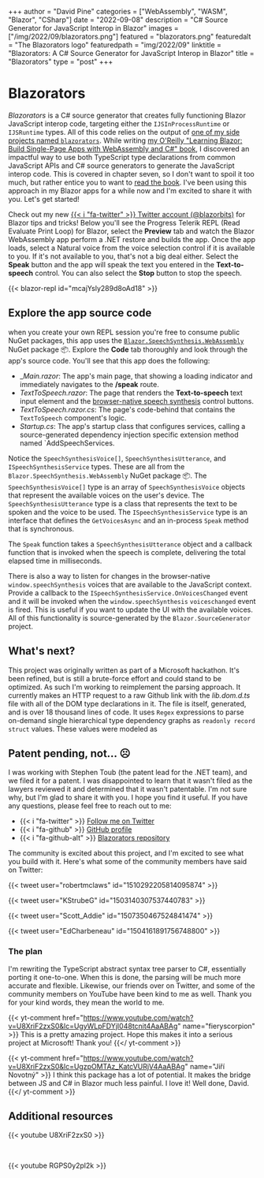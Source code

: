 +++
author = "David Pine"
categories = ["WebAssembly", "WASM", "Blazor", "CSharp"]
date = "2022-09-08"
description = "C# Source Generator for JavaScript Interop in Blazor"
images = ["/img/2022/09/blazorators.png"]
featured = "blazorators.png"
featuredalt = "The Blazorators logo"
featuredpath = "img/2022/09"
linktitle = "Blazorators: A C# Source Generator for JavaScript Interop in Blazor"
title = "Blazorators"
type = "post"
+++

# Blazorators

_Blazorators_ is a C# source generator that creates fully functioning Blazor JavaScript interop code, targeting either the `IJSInProcessRuntime` or `IJSRuntime` types. All of this code relies on the output of [one of my side projects named `blazorators`](https://github.com/IEvangelist/blazorators). While writing [my O'Reilly "Learning Blazor: Build Single-Page Apps with WebAssembly and C#" book](../learning-blazor), I discovered an impactful way to use both TypeScript type declarations from common JavaScript APIs and C# source generators to generate the JavaScript interop code. This is covered in chapter seven, so I don't want to spoil it too much, but rather entice you to want to [read the book](../learning-blazor). I've been using this approach in my Blazor apps for a while now and I'm excited to share it with you. Let's get started!

Check out my new [{{< i "fa-twitter" >}} Twitter account (@blazorbits)](twitter.com/@blazorbits) for Blazor tips and tricks! Below you'll see the Progress Telerik REPL (Read Evaluate Print Loop) for Blazor, select the **Preview** tab and watch the Blazor WebAssembly app perform a .NET restore and builds the app. Once the app loads, select a Natural voice from the voice selection control if it is available to you. If it's not available to you, that's not a big deal either. Select the **Speak** button and the app will speak the text you entered in the **Text-to-speech** control. You can also select the **Stop** button to stop the speech.

{{< blazor-repl id="mcajYsly289d8oAd18" >}}

## Explore the app source code

when you create your own REPL session you're free to consume public NuGet packages, this app uses the [`Blazor.SpeechSynthesis.WebAssembly`](https://www.nuget.org/packages/Blazor.SpeechSynthesis.WebAssembly) NuGet package 📦.
Explore the **Code** tab thoroughly and look through the app's source code. You'll see that this app does the following:

- __Main.razor_: The app's main page, that showing a loading indicator and immediately navigates to the **/speak** route.
- _TextToSpeech.razor_: The page that renders the **Text-to-speech** text input element and the [browser-native speech synthesis](https://developer.mozilla.org/en-US/docs/Web/API/Window/speechSynthesis) control buttons.
- _TextToSpeech.razor.cs_: The page's code-behind that contains the `TextToSpeech` component's logic.
- _Startup.cs_: The app's startup class that configures services, calling a source-generated dependency injection specific extension method named `AddSpeechServices.

Notice the `SpeechSynthesisVoice[]`, `SpeechSynthesisUtterance`, and `ISpeechSynthesisService` types. These are all from the `Blazor.SpeechSynthesis.WebAssembly` NuGet package 📦. The `SpeechSynthesisVoice[]` type is an array of `SpeechSynthesisVoice` objects that represent the available voices on the user's device. The `SpeechSynthesisUtterance` type is a class that represents the text to be spoken and the voice to be used. The `ISpeechSynthesisService` type is an interface that defines the `GetVoicesAsync` and an in-process `Speak` method that is synchronous.

The `Speak` function takes a `SpeechSynthesisUtterance` object and a callback function that is invoked when the speech is complete, delivering the total elapsed time in milliseconds.

There is also a way to listen for changes in the browser-native `window.speechSynthesis` voices that are available to the JavaScript context. Provide a callback to the `ISpeechSynthesisService.OnVoicesChanged` event and it will be invoked when the `window.speechSynthesis` `voiceschanged` event is fired. This is useful if you want to update the UI with the available voices. All of this functionality is source-generated by the `Blazor.SourceGenerator` project.

## What's next?

This project was originally written as part of a Microsoft hackathon. It's been refined, but is still a brute-force effort and could stand to be optimized. As such I'm working to reimplement the parsing approach. It currently makes an HTTP request to a raw Github link with the _lib.dom.d.ts_ file with all of the DOM type declarations in it. The file is itself, generated, and is over 18 thousand lines of code. It uses `Regex` expressions to parse on-demand single hierarchical type dependency graphs as `readonly record struct` values. These values were modeled as  

## Patent pending, not... ☹️

I was working with Stephen Toub (the patent lead for the .NET team), and we filed it for a patent. I was disappointed to learn that it wasn't filed as the lawyers reviewed it and determined that it wasn't patentable. I'm not sure why, but I'm glad to share it with you. I hope you find it useful. If you have any questions, please feel free to reach out to me:

- {{< i "fa-twitter" >}} [Follow me on Twitter](https://twitter.com/davidpine7)
- {{< i "fa-github" >}} [GitHub profile](https://github.com/IEvangelist)
- {{< i "fa-github-alt" >}} [Blazorators repository](https://github.com/IEvangelist/blazorators)

The community is excited about this project, and I'm excited to see what you build with it. Here's what some of the community members have said on Twitter:

{{< tweet user="robertmclaws" id="1510292205814095874" >}}

{{< tweet user="KStrubeG" id="1503140307537440783" >}}

<!--
{{< tweet user="MrPeterLMorris" id="1509073185379127296" >}}
-->

{{< tweet user="Scott_Addie" id="1507350467524841474" >}}

{{< tweet user="EdCharbeneau" id="1504161891756748800" >}}

### The plan

I'm rewriting the TypeScript abstract syntax tree parser to C#, essentially porting it one-to-one. When this is done, the parsing will be much more accurate and flexible. Likewise, our friends over on Twitter, and some of the community members on YouTube have been kind to me as well. Thank you for your kind words, they mean the world to me.

{{< yt-comment href="https://www.youtube.com/watch?v=U8XriF2zxS0&lc=UgyWLpFDYjI048tcnit4AaABAg" name="fieryscorpion" >}}
This is a pretty amazing project. Hope this makes it into a serious project at Microsoft!
Thank you!
{{</ yt-comment >}}

{{< yt-comment href="https://www.youtube.com/watch?v=U8XriF2zxS0&lc=UgzpOMTAz_KatcVURjV4AaABAg" name="Jiří Novotný"  >}}
I think this package has a lot of potential. It makes the bridge between JS and C# in Blazor much less painful. I love it! Well done, David.
{{</ yt-comment >}}

## Additional resources

{{< youtube U8XriF2zxS0 >}}

&nbsp;

{{< youtube RGPS0y2pl2k >}}

&nbsp;
